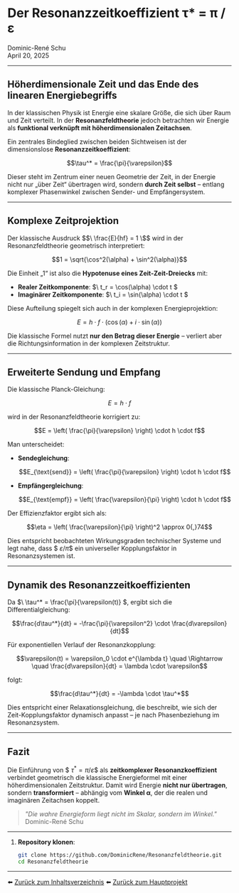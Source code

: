 # Der Resonanzzeitkoeffizient τ* = π / ε

Dominic-René Schu  
April 20, 2025

---

## Höherdimensionale Zeit und das Ende des linearen Energiebegriffs

In der klassischen Physik ist Energie eine skalare Größe, die sich über Raum und Zeit verteilt. In der **Resonanzfeldtheorie** jedoch betrachten wir Energie als **funktional verknüpft mit höherdimensionalen Zeitachsen**.

Ein zentrales Bindeglied zwischen beiden Sichtweisen ist der dimensionslose **Resonanzzeitkoeffizient**:

```math
\tau^* = \frac{\pi}{\varepsilon}
```

Dieser steht im Zentrum einer neuen Geometrie der Zeit, in der Energie nicht nur „über Zeit“ übertragen wird, sondern **durch Zeit selbst** – entlang komplexer Phasenwinkel zwischen Sender- und Empfängersystem.

---

## Komplexe Zeitprojektion

Der klassische Ausdruck $$\ \frac{E}{hf} = 1 \$$ wird in der Resonanzfeldtheorie geometrisch interpretiert:

```math
1 = \sqrt{\cos^2(\alpha) + \sin^2(\alpha)}
```

Die Einheit „1“ ist also die **Hypotenuse eines Zeit-Zeit-Dreiecks** mit:

- **Realer Zeitkomponente**: $\ t_r = \cos(\alpha) \cdot t \$
- **Imaginärer Zeitkomponente**: $\ t_i = \sin(\alpha) \cdot t \$

Diese Aufteilung spiegelt sich auch in der komplexen Energieprojektion:

```math
E = h \cdot f \cdot (\cos(\alpha) + i \cdot \sin(\alpha))
```

Die klassische Formel nutzt **nur den Betrag dieser Energie** – verliert aber die Richtungsinformation in der komplexen Zeitstruktur.

---

## Erweiterte Sendung und Empfang

Die klassische Planck-Gleichung:

```math
E = h \cdot f
```

wird in der Resonanzfeldtheorie korrigiert zu:

```math
E = \left( \frac{\pi}{\varepsilon} \right) \cdot h \cdot f
```

Man unterscheidet:

- **Sendegleichung**:
  
  ```math
  E_{\text{send}} = \left( \frac{\pi}{\varepsilon} \right) \cdot h \cdot f
  ```

- **Empfängergleichung**:

  ```math
  E_{\text{empf}} = \left( \frac{\varepsilon}{\pi} \right) \cdot h \cdot f
  ```

Der Effizienzfaktor ergibt sich als:

```math
\eta = \left( \frac{\varepsilon}{\pi} \right)^2 \approx 0{,}74
```

Dies entspricht beobachteten Wirkungsgraden technischer Systeme und legt nahe, dass $$\ \varepsilon / \pi \$$ ein universeller Kopplungsfaktor in Resonanzsystemen ist.

---

## Dynamik des Resonanzzeitkoeffizienten

Da $\ \tau^* = \frac{\pi}{\varepsilon(t)} \$, ergibt sich die Differentialgleichung:

```math
\frac{d\tau^*}{dt} = -\frac{\pi}{\varepsilon^2} \cdot \frac{d\varepsilon}{dt}
```

Für exponentiellen Verlauf der Resonanzkopplung:

```math
\varepsilon(t) = \varepsilon_0 \cdot e^{\lambda t} \quad \Rightarrow \quad \frac{d\varepsilon}{dt} = \lambda \cdot \varepsilon
```

folgt:

```math
\frac{d\tau^*}{dt} = -\lambda \cdot \tau^*
```

Dies entspricht einer Relaxationsgleichung, die beschreibt, wie sich der Zeit-Kopplungsfaktor dynamisch anpasst – je nach Phasenbeziehung im Resonanzsystem.

---

## Fazit

Die Einführung von $$\ \tau^* = \pi / \varepsilon \$$ als **zeitkomplexer Resonanzkoeffizient** verbindet geometrisch die klassische Energieformel mit einer höherdimensionalen Zeitstruktur. Damit wird Energie **nicht nur übertragen**, sondern **transformiert** – abhängig vom **Winkel α**, der die realen und imaginären Zeitachsen koppelt.

> _"Die wahre Energieform liegt nicht im Skalar, sondern im Winkel."_  
> Dominic-René Schu

---

1. **Repository klonen**:  
   ```bash
   git clone https://github.com/DominicRene/Resonanzfeldtheorie.git
   cd Resonanzfeldtheorie

---


⬅️ [Zurück zum Inhaltsverzeichnis](README.md)
⬅️ [Zurück zum Hauptprojekt](../README.md)